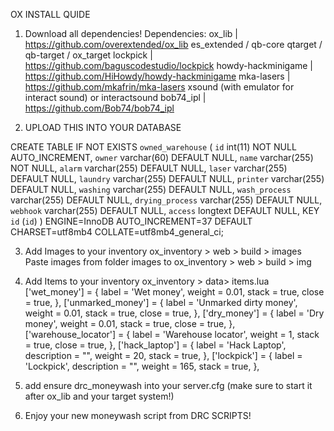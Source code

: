 OX INSTALL QUIDE

1. Download all dependencies!
    Dependencies:
    ox_lib | https://github.com/overextended/ox_lib
    es_extended / qb-core
    qtarget / qb-target / ox_target
    lockpick | https://github.com/baguscodestudio/lockpick
	howdy-hackminigame | https://github.com/HiHowdy/howdy-hackminigame
	mka-lasers | https://github.com/mkafrin/mka-lasers
	xsound (with emulator for interact sound) or interactsound
    bob74_ipl | https://github.com/Bob74/bob74_ipl

2. UPLOAD THIS INTO YOUR DATABASE

CREATE TABLE IF NOT EXISTS `owned_warehouse` (
  `id` int(11) NOT NULL AUTO_INCREMENT,
  `owner` varchar(60) DEFAULT NULL,
  `name` varchar(255) NOT NULL,
  `alarm` varchar(255) DEFAULT NULL,
  `laser` varchar(255) DEFAULT NULL,
  `laundry` varchar(255) DEFAULT NULL,
  `printer` varchar(255) DEFAULT NULL,
  `washing` varchar(255) DEFAULT NULL,
  `wash_process` varchar(255) DEFAULT NULL,
  `drying_process` varchar(255) DEFAULT NULL,
  `webhook` varchar(255) DEFAULT NULL,
  `access` longtext DEFAULT NULL,
  KEY `id` (`id`)
) ENGINE=InnoDB AUTO_INCREMENT=37 DEFAULT CHARSET=utf8mb4 COLLATE=utf8mb4_general_ci;


3. Add Images to your inventory
	ox_inventory > web > build > images
	Paste images from folder images to ox_inventory > web > build > img

4. Add Items to your inventory
	ox_inventory > data> items.lua
['wet_money'] = {
        label = 'Wet money',
        weight = 0.01,
        stack = true,
        close = true,
    },
    ['unmarked_money'] = {
        label = 'Unmarked dirty money',
        weight = 0.01,
        stack = true,
        close = true,
    },
    ['dry_money'] = {
        label = 'Dry money',
        weight = 0.01,
        stack = true,
        close = true,
    },
    ['warehouse_locator'] = {
        label = 'Warehouse locator',
        weight = 1,
        stack = true,
        close = true,
    },
	['hack_laptop'] = {
        label = 'Hack Laptop',
        description = "",
        weight = 20,
        stack = true,
	},
	['lockpick'] = {
        label = 'Lockpick',
        description = "",
        weight = 165,
        stack = true,
	},

5. add ensure drc_moneywash into your server.cfg (make sure to start it after ox_lib and your target system!)

6. Enjoy your new moneywash script from DRC SCRIPTS!